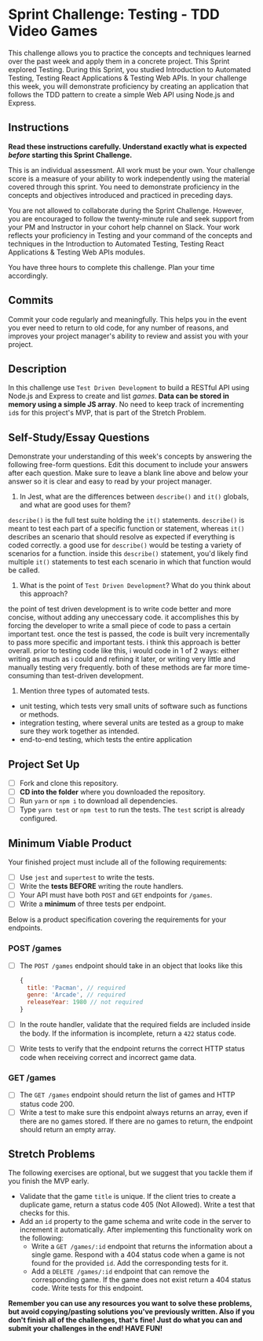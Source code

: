 # Sprint Challenge: Testing - TDD Video Games

This challenge allows you to practice the concepts and techniques learned over the past week and apply them in a concrete project. This Sprint explored Testing. During this Sprint, you studied Introduction to Automated Testing, Testing React Applications & Testing Web APIs. In your challenge this week, you will demonstrate proficiency by creating an application that follows the TDD pattern to create a simple Web API using Node.js and Express.

## Instructions

**Read these instructions carefully. Understand exactly what is expected _before_ starting this Sprint Challenge.**

This is an individual assessment. All work must be your own. Your challenge score is a measure of your ability to work independently using the material covered through this sprint. You need to demonstrate proficiency in the concepts and objectives introduced and practiced in preceding days.

You are not allowed to collaborate during the Sprint Challenge. However, you are encouraged to follow the twenty-minute rule and seek support from your PM and Instructor in your cohort help channel on Slack. Your work reflects your proficiency in Testing and your command of the concepts and techniques in the Introduction to Automated Testing, Testing React Applications & Testing Web APIs modules.

You have three hours to complete this challenge. Plan your time accordingly.

## Commits

Commit your code regularly and meaningfully. This helps you in the event you ever need to return to old code, for any number of reasons, and improves your project manager's ability to review and assist you with your project.

## Description

In this challenge use `Test Driven Development` to build a RESTful API using Node.js and Express to create and list _games_. **Data can be stored in memory using a simple JS array**. No need to keep track of incrementing `id`s for this project's MVP, that is part of the Stretch Problem.

## Self-Study/Essay Questions

Demonstrate your understanding of this week's concepts by answering the following free-form questions. Edit this document to include your answers after each question. Make sure to leave a blank line above and below your answer so it is clear and easy to read by your project manager.

1. In Jest, what are the differences between `describe()` and `it()` globals, and what are good uses for them?

`describe()` is the full test suite holding the `it()` statements. `describe()` is meant to test each part of a specific function or statement, whereas `it()` describes an scenario that should resolve as expected if everything is coded correctly. a good use for `describe()` would be testing a variety of scenarios for a function. inside this `describe()` statement, you'd likely find multiple `it()` statements to test each scenario in which that function would be called.

1. What is the point of `Test Driven Development`? What do you think about this approach?

the point of test driven development is to write code better and more concise, without adding any uneccessary code. it accomplishes this by forcing the developer to write a small piece of code to pass a certain important test. once the test is passed, the code is built very incrementally to pass more specific and important tests. i think this approach is better overall. prior to testing code like this, i would code in 1 of 2 ways: either writing as much as i could and refining it later, or writing very little and manually testing very frequently. both of these methods are far more time-consuming than test-driven development.

1. Mention three types of automated tests.

- unit testing, which tests very small units of software such as functions or methods.
- integration testing, where several units are tested as a group to make sure they work together as intended.
- end-to-end testing, which tests the entire application

## Project Set Up

- [ ] Fork and clone this repository.
- [ ] **CD into the folder** where you downloaded the repository.
- [ ] Run `yarn` or `npm i` to download all dependencies.
- [ ] Type `yarn test` or `npm test` to run the tests. The `test` script is already configured.

## Minimum Viable Product

Your finished project must include all of the following requirements:

- [ ] Use `jest` and `supertest` to write the tests.
- [ ] Write the **tests BEFORE** writing the route handlers.
- [ ] Your API must have both `POST` and `GET` endpoints for `/games`.
- [ ] Write a **minimum** of three tests per endpoint.

Below is a product specification covering the requirements for your endpoints.

### POST /games

- [ ] The `POST /games` endpoint should take in an object that looks like this

  ```js
  {
    title: 'Pacman', // required
    genre: 'Arcade', // required
    releaseYear: 1980 // not required
  }
  ```

- [ ] In the route handler, validate that the required fields are included inside the body. If the information is incomplete, return a `422` status code.
- [ ] Write tests to verify that the endpoint returns the correct HTTP status code when receiving correct and incorrect game data.

### GET /games

- [ ] The `GET /games` endpoint should return the list of games and HTTP status code 200.
- [ ] Write a test to make sure this endpoint always returns an array, even if there are no games stored. If there are no games to return, the endpoint should return an empty array.

## Stretch Problems

The following exercises are optional, but we suggest that you tackle them if you finish the MVP early.

- Validate that the game `title` is unique. If the client tries to create a duplicate game, return a status code 405 (Not Allowed). Write a test that checks for this.
- Add an `id` property to the game schema and write code in the server to increment it automatically. After implementing this functionality work on the following:
  - Write a `GET /games/:id` endpoint that returns the information about a single game. Respond with a 404 status code when a game is not found for the provided `id`. Add the corresponding tests for it.
  - Add a `DELETE /games/:id` endpoint that can remove the corresponding game. If the game does not exist return a 404 status code. Write tests for this endpoint.

**Remember you can use any resources you want to solve these problems, but avoid copying/pasting solutions you've previously written. Also if you don't finish all of the challenges, that's fine! Just do what you can and submit your challenges in the end! HAVE FUN!**
